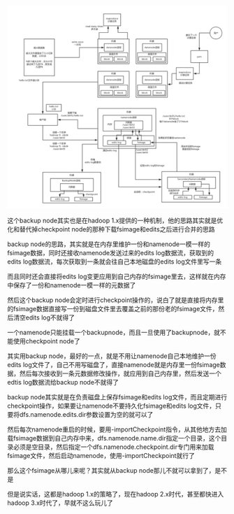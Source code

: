
![](04_hdfs整体架构原理(4).png)

这个backup node其实也是在hadoop 1.x提供的一种机制，他的思路其实就是优化和替代掉checkpoint node的那种下载fsimage和edits之后进行合并的思路

backup node的思路，其实就是在内存里维护一份和namenode一模一样的fsimage数据，同时还接收namenode发送过来的edits log数据流，获取到的edits log数据流，每次获取到一条就会往自己本地磁盘的edits log文件里写一条

而且同时还会直接将edits log变更应用到自己内存的fsimage里去，这样就在内存中保存了一份和namenode一模一样的元数据了

然后这个backup node会定时进行checkpoint操作的，说白了就是直接将内存里的fsimage数据直接写一份到磁盘文件里去覆盖之前的那份老的fsimage文件，然后清空edits log不就得了

一个namenode只能挂载一个backupnode，而且一旦使用了backupnode，就不能使用checkpoint node了

其实用backup node，最好的一点，就是不用让namenode自己本地维护一份edits log文件了，自己不用写磁盘了，直接namenode就是内存里一份fsimage数据，然后每次接收到一条元数据修改操作，就应用到自己内存里，然后发送一个edtis log数据流给backup node不就得了

backup node其实就是在负责磁盘上保存fsimage和edits log文件，而且定期进行checkpoint操作，如果要让namenode不要持久化fsimage和edits log文件，只要将dfs.namenode.edits.dir参数设置为空的就可以了

然后每次namenode重启的时候，要用-importCheckpoint指令，从其他地方去加载fsimage数据到自己内存中来，dfs.namenode.name.dir指定一个目录，这个目录必须是空目录，然后指定一个dfs.namenode.checkpoint.dir专门用来加载fsimage文件，然后启动namenode，使用-importCheckpoint就行了

那么这个fsimage从哪儿来呢？其实就从backup node那儿不就可以拿到了，是不是

但是说实话，这都是hadoop 1.x的策略了，现在hadoop 2.x时代，甚至都快进入hadoop 3.x时代了，早就不这么玩儿了



